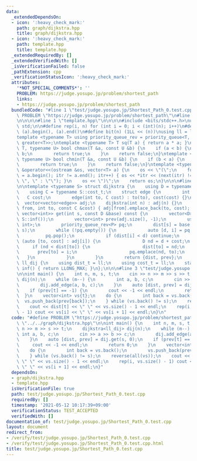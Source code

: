```yaml
---
data:
  _extendedDependsOn:
  - icon: ':heavy_check_mark:'
    path: graph/dijkstra.hpp
    title: graph/dijkstra.hpp
  - icon: ':heavy_check_mark:'
    path: template.hpp
    title: template.hpp
  _extendedRequiredBy: []
  _extendedVerifiedWith: []
  _isVerificationFailed: false
  _pathExtension: cpp
  _verificationStatusIcon: ':heavy_check_mark:'
  attributes:
    '*NOT_SPECIAL_COMMENTS*': ''
    PROBLEM: https://judge.yosupo.jp/problem/shortest_path
    links:
    - https://judge.yosupo.jp/problem/shortest_path
  bundledCode: "#line 1 \"test/judge.yosupo.jp/Shortest_Path_0.test.cpp\"\n#define\
    \ PROBLEM \"https://judge.yosupo.jp/problem/shortest_path\"\n#line 1 \"graph/dijkstra.hpp\"\
    \n\n\n\n#line 1 \"template.hpp\"\n\n\n\n#include <bits/stdc++.h>\nusing namespace\
    \ std;\n\n#define rep(i, n) for (int i = 0; i < (int)(n); i++)\n#define all(a)\
    \ (a).begin(), (a).end()\n#define bit(n) (1LL << (n))\nusing ll = long long;\n\
    template <typename T> using priority_queue_rev = priority_queue<T, vector<T>,\
    \ greater<T>>;\ntemplate <typename T> T sq(T a) { return a * a; }\ntemplate <typename\
    \ T, typename U> bool chmax(T &a, const U &b) {\n    if (a < b) {\n        a =\
    \ b;\n        return true;\n    }\n    return false;\n}\ntemplate <typename T,\
    \ typename U> bool chmin(T &a, const U &b) {\n    if (b < a) {\n        a = b;\n\
    \        return true;\n    }\n    return false;\n}\ntemplate <typename T> ostream\
    \ &operator<<(ostream &os, vector<T> a) {\n    os << \"(\";\n    for (auto itr\
    \ = a.begin(); itr != a.end(); itr++) { os << *itr << (next(itr) != a.end() ?\
    \ \", \" : \"\"); }\n    os << \")\";\n    return os;\n}\n\n\n#line 5 \"graph/dijkstra.hpp\"\
    \n\ntemplate <typename S> struct dijkstra {\n    using D = typename S::dist_t;\n\
    \    using C = typename S::cost_t;\n    struct edge {\n        int to;\n     \
    \   C cost;\n        edge(int to, C cost) : to(to), cost(cost) {}\n    };\n  \
    \  vector<vector<edge>> adj;\n    dijkstra(int n) : adj(n) {}\n    void add_edge(int\
    \ from, int to, const C &cost) { adj[from].emplace_back(to, cost); }\n    pair<vector<D>,\
    \ vector<int>> get(int s, const D &base) const {\n        vector<D> dist(adj.size(),\
    \ S::inf());\n        vector<int> prev(adj.size(), -1);\n        using P = pair<D,\
    \ int>;\n        priority_queue_rev<P> pq;\n        dist[s] = base;\n        pq.emplace(base,\
    \ s);\n        while (!pq.empty()) {\n            auto [d, i] = pq.top();\n  \
    \          pq.pop();\n            if (dist[i] < d) continue;\n            for\
    \ (auto [to, cost] : adj[i]) {\n                D nd = d + cost;\n           \
    \     if (nd < dist[to]) {\n                    dist[to] = nd;\n             \
    \       prev[to] = i;\n                    pq.emplace(nd, to);\n             \
    \   }\n            }\n        }\n        return {dist, prev};\n    }\n};\n\nstruct\
    \ ll_dij {\n    using dist_t = ll;\n    using cost_t = ll;\n    static dist_t\
    \ inf() { return LLONG_MAX; }\n};\n\n\n#line 3 \"test/judge.yosupo.jp/Shortest_Path_0.test.cpp\"\
    \n\nint main() {\n    int n, m, s, t;\n    cin >> n >> m >> s >> t;\n    dijkstra<ll_dij>\
    \ dij(n);\n    while (m--) {\n        int a, b, c;\n        cin >> a >> b >> c;\n\
    \        dij.add_edge(a, b, c);\n    }\n    auto [dist, prev] = dij.get(s, 0);\n\
    \    if (prev[t] == -1) {\n        cout << -1 << endl;\n        return 0;\n  \
    \  }\n    vector<int> vs{t};\n    do {\n        int back = vs.back();\n      \
    \  vs.push_back(prev[back]);\n    } while (vs.back() != s);\n    reverse(all(vs));\n\
    \    cout << dist[t] << \" \" << vs.size() - 1 << endl;\n    rep(i, vs.size()\
    \ - 1) cout << vs[i] << \" \" << vs[i + 1] << endl;\n}\n"
  code: "#define PROBLEM \"https://judge.yosupo.jp/problem/shortest_path\"\n#include\
    \ \"../../graph/dijkstra.hpp\"\n\nint main() {\n    int n, m, s, t;\n    cin >>\
    \ n >> m >> s >> t;\n    dijkstra<ll_dij> dij(n);\n    while (m--) {\n       \
    \ int a, b, c;\n        cin >> a >> b >> c;\n        dij.add_edge(a, b, c);\n\
    \    }\n    auto [dist, prev] = dij.get(s, 0);\n    if (prev[t] == -1) {\n   \
    \     cout << -1 << endl;\n        return 0;\n    }\n    vector<int> vs{t};\n\
    \    do {\n        int back = vs.back();\n        vs.push_back(prev[back]);\n\
    \    } while (vs.back() != s);\n    reverse(all(vs));\n    cout << dist[t] <<\
    \ \" \" << vs.size() - 1 << endl;\n    rep(i, vs.size() - 1) cout << vs[i] <<\
    \ \" \" << vs[i + 1] << endl;\n}"
  dependsOn:
  - graph/dijkstra.hpp
  - template.hpp
  isVerificationFile: true
  path: test/judge.yosupo.jp/Shortest_Path_0.test.cpp
  requiredBy: []
  timestamp: '2021-05-12 10:17:39+09:00'
  verificationStatus: TEST_ACCEPTED
  verifiedWith: []
documentation_of: test/judge.yosupo.jp/Shortest_Path_0.test.cpp
layout: document
redirect_from:
- /verify/test/judge.yosupo.jp/Shortest_Path_0.test.cpp
- /verify/test/judge.yosupo.jp/Shortest_Path_0.test.cpp.html
title: test/judge.yosupo.jp/Shortest_Path_0.test.cpp
---
```

